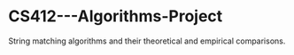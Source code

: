 # CS412---Algorithms-Project
String matching algorithms and their theoretical and empirical comparisons.
